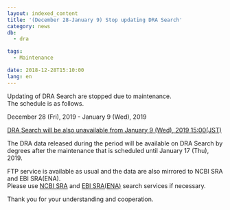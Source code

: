 ```yaml
---
layout: indexed_content
title: '(December 28-January 9) Stop updating DRA Search'
category: news
db:
  - dra

tags:
  - Maintenance

date: 2018-12-28T15:10:00
lang: en
---
```


<p>Updating of DRA Search are stopped due to maintenance. <br>The schedule is as follows.</p>

<p>December 28 (Fri), 2019 - January 9 (Wed), 2019 </p>

<p><a href="/news/en/181227-e.html">DRA Search will be also unavailable from January 9 (Wed), 2019 15:00(JST)</a></p>

<p>The DRA data released during the period will be available on DRA Search by degrees after the maintenance that is scheduled until January 17 (Thu), 2019.</p>

<p>FTP service is available as usual and the data are also mirrored to NCBI SRA and EBI SRA(ENA).<br>Please use <a href="https://www.ncbi.nlm.nih.gov/sra">NCBI SRA</a> and <a href="https://www.ebi.ac.uk/ena">EBI SRA(ENA)</a> search services if necessary.</p>

<p>Thank you for your understanding and cooperation.</p>
